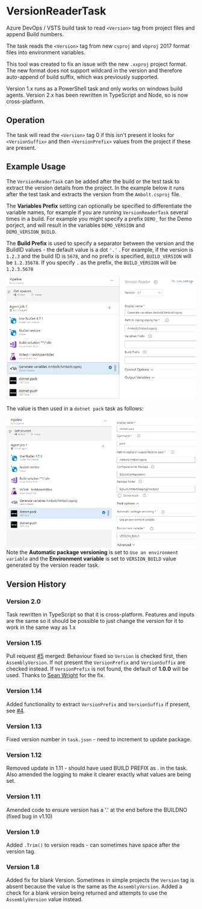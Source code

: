 # VersionReaderTask
Azure DevOps / VSTS build task to read `<Version>` tag from project files and append Build numbers.

The task reads the `<Version>` tag from new `csproj` and `vbproj` 2017 format files into environment variables.

This tool was created to fix an issue with the new `.xxproj` project format. The new format does not support wildcard in the version and therefore auto-append of build suffix, which was previously supported.

Version 1.x runs as a PowerShell task and only works on windows build agents. Version 2.x has been rewritten in TypeScript and Node, so is now cross-platform. 

## Operation

The task will read the `<Version>` tag 0 if this isn't present it looks for `<VersionSuffix>` and then `<VersionPrefix>` values from the project if these are present. 

## Example Usage

The `VersionReaderTask` can be added after the build or the test task to extract the version details from the project. In the example below it runs after the test task and extracts the version from the `Ambolt.csproj` file.

The **Variables Prefix** setting can optionally be specified to differentiate the variable names, for example if you are running `VersionReaderTask` several times in a build. For example you might specify a prefix `DEMO_` for the Demo porject, and will result in the variables `DEMO_VERSION` and `DEMO_VERSION_BUILD`.

The **Build Prefix** is used to specify a separator between the version and the BuildID values - the default value is a dot `'.'` . For example, if the version is `1.2.3` and the build ID is `5678`, and no prefix is specified, `BUILD_VERSION` will be `1.2.35678`. If you specify `.` as the prefix, the `BUILD_VERSION` will be `1.2.3.5678`

![VersionReaderTask](images/task1.png)

The value is then used in a `dotnet pack` task as follows:

![packtask](images/task2.png)
Note the **Automatic package versioning** is set to `Use an environment variable`
and the **Environment variable** is set to `VERSION_BUILD` value generated by the version reader task.

## Version History

### Version 2.0

Task rewritten in TypeScript so that it is cross-platform. Features and inputs are the same so it should be possible to just change the version for it to work in the same way as 1.x

### Version 1.15

Pull request [#5](https://github.com/conficient/versionReaderTask/pull/5) merged: Behaviour fixed so `Version` is checked first, then `AssemblyVersion`. If not present the `VersionPrefix` and `VersionSuffix` are checked instead. If `VersionPrefix` is not found, the default of **1.0.0** will be used. Thanks to [Sean Wright](https://github.com/seangwright) for the fix.

### Version 1.14

Added functionality to extract `VersionPrefix` and `VersionSuffix` if present, see [#4](https://github.com/conficient/versionReaderTask/issues/4).

### Version 1.13

Fixed version number in `task.json` - need to increment to update package.

### Version 1.12

Removed update in 1.11 - should have used BUILD PREFIX as . in the task. Also amended the logging to make it clearer exactly what values are being set.

### Version 1.11

Amended code to ensure version has a '.' at the end before the BUILDNO (fixed bug in v1.10)

### Version 1.9

Added `.Trim()` to version reads - can sometimes have space after the version tag.

### Version 1.8

Added fix for blank Version. Sometimes in simple projects the `Version` tag is absent because the value is the same as the `AssemblyVersion`. Added a check for a blank version being returned and attempts to use the `AssemblyVersion` value instead.
